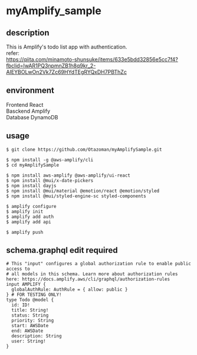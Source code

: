 # myAmplify_sample

## description

This is Amplify's todo list app with authentication.  
refer:  
<https://qiita.com/minamoto-shunsuke/items/633e5bdd32856e5cc7f4?fbclid=IwAR1PQ3npmnZB1h8q9kr_2-AIEYBOLwOn2Vk7Zc69HYdTEgRYQxDH7PBThZc>

## environment

Frontend React  
Basckend Amplify  
Database DynamoDB

## usage

```
$ git clone https://github.com/Otazoman/myAmplifySample.git

$ npm install -g @aws-amplify/cli
$ cd myAmplifySample

$ npm install aws-amplify @aws-amplify/ui-react
$ npm install @mui/x-date-pickers
$ npm install dayjs
$ npm install @mui/material @emotion/react @emotion/styled
$ npm install @mui/styled-engine-sc styled-components

$ amplify configure
$ amplify init
$ amplify add auth
$ amplify add api

$ amplify push
```

## schema.graphql edit required

```
# This "input" configures a global authorization rule to enable public access to
# all models in this schema. Learn more about authorization rules here: https://docs.amplify.aws/cli/graphql/authorization-rules
input AMPLIFY {
  globalAuthRule: AuthRule = { allow: public }
} # FOR TESTING ONLY!
type Todo @model {
  id: ID!
  title: String!
  status: String
  priority: String
  start: AWSDate
  end: AWSDate
  description: String
  user: String!
}
```

## 
